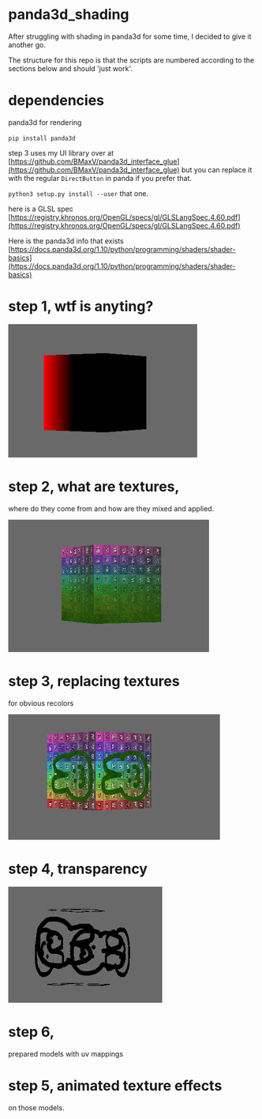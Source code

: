 # panda3d_shading

After struggling with shading in panda3d for some time, I decided to give it another go.

The structure for this repo is that the scripts are numbered according to the sections below and should 'just work'.

# dependencies

panda3d for rendering

`pip install panda3d`

step 3 uses my UI library over at [https://github.com/BMaxV/panda3d_interface_glue](https://github.com/BMaxV/panda3d_interface_glue)
but you can replace it with the regular `DirectButton` in panda if you prefer that.

`python3 setup.py install --user` that one.


here is a GLSL spec [https://registry.khronos.org/OpenGL/specs/gl/GLSLangSpec.4.60.pdf](https://registry.khronos.org/OpenGL/specs/gl/GLSLangSpec.4.60.pdf)

Here is the panda3d info that exists [https://docs.panda3d.org/1.10/python/programming/shaders/shader-basics](https://docs.panda3d.org/1.10/python/programming/shaders/shader-basics)

# step 1, wtf is anyting?

![meme](01output.png)

# step 2, what are textures, 

where do they come from and how are they mixed and applied.

![meme](02output.png)

# step 3, replacing textures 

for obvious recolors

![meme](texture_switching.png)

# step 4, transparency

![meme](transparency.png)

# step 6,

prepared models with uv mappings

# step 5, animated texture effects

on those models.

